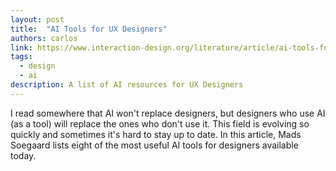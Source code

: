 ```yaml
---
layout: post
title:  "AI Tools for UX Designers"
authors: carlos
link: https://www.interaction-design.org/literature/article/ai-tools-for-ux-designers
tags: 
  - design
  - ai
description: A list of AI resources for UX Designers
---
```


I read somewhere that AI won't replace designers, but designers who use AI (as a tool) will replace the ones who don't use it. This field is evolving so quickly and sometimes it's hard to stay up to date. In this article, Mads Soegaard lists eight of the most useful AI tools for designers available today.
